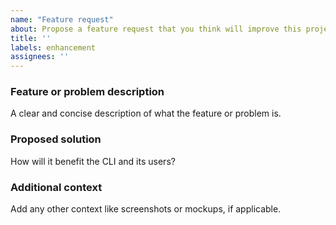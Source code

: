 ```yaml
---
name: "Feature request"
about: Propose a feature request that you think will improve this project
title: ''
labels: enhancement
assignees: ''
---
```


### Feature or problem description

A clear and concise description of what the feature or problem is.

### Proposed solution

How will it benefit the CLI and its users?

### Additional context

Add any other context like screenshots or mockups, if applicable.

